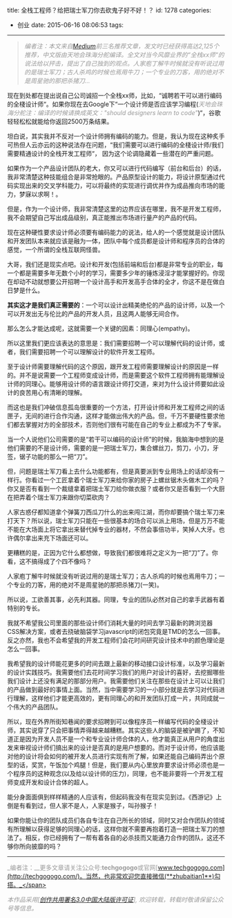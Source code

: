 title: 全栈工程师？给把瑞士军刀你去砍鬼子好不好！？
id: 1278
categories:
  - 创业
date: 2015-06-16 08:06:53
tags:
---
> <span style="color: #999999;">_编者注：本文来自[Medium](https://medium.com/re-write/we-dont-need-more-designers-who-can-code-b81483d2a0e6)前三名推荐文章，发文时已经获得高达2,125个推荐，中文版由天地会珠海分舵编译。全文对当今风靡业界的“全栈xx师“的说法给以抨击，提出了自己独到的观点。人家庖丁解牛时候就没有听说过用的是瑞士军刀；古人杀鸡的时候也焉用牛刀；一个专业的刀客，用的绝对不是周星驰的那把杀猪刀..._</span>

现在到处都在提出说自己公司诚招一个全栈xx师，比如，“诚聘若干可以进行编码的全棧设计师“。如果你现在去Google下“一个设计师是否应该学习编程(<span style="color: #999999;">_天地会珠海分舵注：编译的时候请换成英文："should designers learn to code"_</span>)“，谷歌轻轻松松就能给你返回2500万条结果。

坦白说，其实我并不反对一个设计师拥有编码的能力。但是，我认为现在这种炙手可热但人云亦云的这种说法存在问题，“我们需要可以进行编码的全棧设计师/我们需要精通设计的全栈开发工程师“， 因为这个论调隐藏着一些潜在的严重问题。

如果作为一个产品设计团队的老大，你又可以进行代码编写（前台和后台）的话，我非常清楚这种技能组合是非常抢眼的。产品原型设计的能力，将设计原型通过代码实现出来的交叉学科能力，可以将最终的实现进行调优并作为成品推向市场的能力，梦寐以求啊！。

但是，作为一个设计师，我非常清楚这里的边界应该在哪里，我不是开发工程师，我不会期望自己写出成品级别，真正能推出市场进行量产的产品的代码。

现在这种硬性要求设计师必须要有编码能力的说法，给人的一个感觉就是设计团队和开发团队本来就应该是融为一体，团队中每个成员都是设计师和程序员的合体的感觉，一个所谓的全栈互联网怪兽。

大哥，我们还是现实点吧。设计和开发(包括前端和后台)都是非常专业的职业，每一个都是需要多年无数个小时的学习，需要多少年的锤炼浸淫才能掌握好的。你现在却动不动就想要公开招聘一个设计高手和开发高手合体的全才，你这不是在做白日梦是什么。

**其实这才是我们真正需要的**：一个可以设计出精美绝伦的产品的设计师，以及一个可以开发出无与伦比的产品的开发人员，且这两人能够无间合作。

那么怎么才能达成呢，这就需要一个关键的因素：同理心(empathy)。

所以这里我们更应该表达的意思是：我们需要招聘一个可以理解代码的设计师，或者，我们需要招聘一个可以理解设计的软件开发工程师。

至于设计师需要理解代码的这个原因，跟开发工程师需要理解设计的原因是一样的。并不是说需要一个工程师变成设计师，而是需要这个软件工程师拥有能理解设计师的同理心。能够用设计师的语言跟设计师打交道，来对为什么设计师要如此设计的良苦用心有清晰的理解。

而这也是我们冲破信息孤岛很重要的一个方法，打开设计师和开发工程师之间的话匣子，无间的进行合作沟通，这样才能做出伟大的产品。但，千万不要硬性要求他们都去掌握对方的全部技术，否则他们很有可能在自己的专业上都成为不了专家。

当一个人说他们公司需要的是“若干可以编码的设计师”的时候，我脑海中想到的是他们需要的不是设计师，需要的是一把瑞士军刀，集合螺丝刀，剪刀，小刀，牙签，锯子功能的那么一把“刀”。

但，问题是瑞士军刀看上去什么功能都有，但是真要派到专业用场上的话却没有一样行。你看过一个工匠拿着个瑞士军刀来给你家的房子上螺丝锯木头做木工的吗？你又是否有看到一个裁缝拿着把瑞士军刀给你做衣服？或者你又是否看到一个大厨在把弄着个瑞士军刀来跟你切菜砍肉？

人家古惑仔都知道拿个弹簧刀西瓜刀什么的出来闯江湖，而你却要搞个瑞士军刀来打天下？所以说，瑞士军刀只能在一些很基本的场合可以派上用场，但是万万不能不能在大场面上将它拿出来替代掉专业的器材，不然会事倍功半，笑掉人大牙。也许偶尔拿出来充下场面还可以。

更糟糕的是，正因为它什么都想做，导致我们都很难将之定义为一把“刀”了。你看，这不搞得成了个四不像吗？

人家庖丁解牛时候就没有听说过用的是瑞士军刀；古人杀鸡的时候也焉用牛刀；一个专业的刀客，用的绝对不是周星驰的那把杀猪刀(一笑)。

所以说，工欲善其事，必先利其器。同理，专业的团队必然对自己的拿手武器有着特别的专长。

我就不希望我公司里面的那些设计师们消耗大量的时间去学习最新的跨浏览器CSS解决方案，或者去挠破脑袋学习javascript的闭包究竟是TMD的怎么一回事。反之亦然，我也不会希望我的开发工程师们会花时间研究设计技术中的颜色理论是怎么一回事。

我希望我的设计师能花更多的时间去跟上最新的移动接口设计标准，以及学习最新的设计实践技巧。我需要他们去花时间学习我们的用户对设计的喜好，去挖掘哪些我们设计上还没有满足的那部分用户。我需要他们关注在那些在设计上可以让我们的产品做到最好的事情上面。当然，当中需要学习的一小部分就是去学习对代码进行理解，这样他们才能更高效的，更有同理心的和开发团队打成一片，共同成就一个伟大的产品团队。

所以，现在外界所街知巷闻的要求招聘到可以像程序员一样编写代码的全棧设计师，其实说穿了只会把事情弄得越来越糟糕。其实这些人的脑袋是被驴踢了，不知道正是因为开发人员不是一个和专业设计师合体的人，他才能真正从用户的角度出发来审视设计师们搞出来的设计是否真的是用户想要的。而对于设计师，他应该能对他的设计将会如何的被开发人员进行实现有所了解，如果还能自己编码弄出个原型的话，奖赏，午饭加个鸡腿！但是，我们要从内心里放弃要求设计师必须也是一个程序员的这种观念(以及给以设计师的压力)，同理，也不能非要将一个开发工程师变成开发和设计合体的超人。

能分身面面俱到样样精通的人应该有，但起码我没有在现实见到过。《西游记》上倒是有看到过，但人家不是人，人家是猴子，叫孙猴子！

如果你能让你的团队成员们各自专注在自己所长的领域，同时又对合作团队的领域有所理解以获得足够的同理心的话，这样你就不需要再抱着打造一把瑞士军刀的想法了。相反，你已经拥有了一帮有着各自的必杀技而又能通力合作的团队，这还不够你所向披靡的吗？

* * *

<span style="color: #999999;">_编者注：__更多文章请关注公众号:**techgogogo**或官网[www.techgogogo.com](http://techgogogo.com/)。当然，也非常欢迎您直接微信(**zhubaitian1**)勾搭。_</span>

<span style="color: #999999;">_本作品采用[[创作共用署名3.0中国大陆版许可证](http://creativecommons.org/licenses/by/3.0/cn/)], 欢迎转载，转载时敬请保留公众号等信息。_</span>